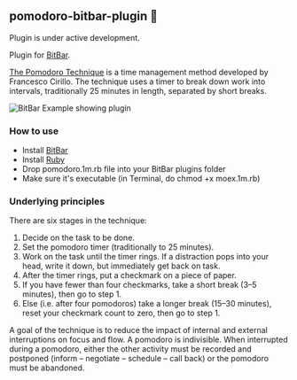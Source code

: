 ## pomodoro-bitbar-plugin :tomato:

Plugin is under active development.

Plugin for [BitBar](https://github.com/matryer/bitbar).

[The Pomodoro Technique](https://en.wikipedia.org/wiki/Pomodoro_Technique) is a time management method developed by Francesco Cirillo. The technique uses a timer to break down work into intervals, traditionally 25 minutes in length, separated by short breaks.

![BitBar Example showing plugin](https://raw.github.com/romankrasavtsev/pomodoro-bitbar-plugin/master/pomodoro-bitbar-plugin.png)

### How to use
 - Install [BitBar](https://github.com/matryer/bitbar)
 - Install [Ruby](https://www.ruby-lang.org/en/documentation/installation/)
 - Drop pomodoro.1m.rb file into your BitBar plugins folder
 - Make sure it's executable (in Terminal, do chmod +x moex.1m.rb)

### Underlying principles
There are six stages in the technique:

 1. Decide on the task to be done.
 2. Set the pomodoro timer (traditionally to 25 minutes).
 3. Work on the task until the timer rings. If a distraction pops into your head, write it down, but immediately get back on task.
 4. After the timer rings, put a checkmark on a piece of paper.
 5. If you have fewer than four checkmarks, take a short break (3–5 minutes), then go to step 1.
 6. Else (i.e. after four pomodoros) take a longer break (15–30 minutes), reset your checkmark count to zero, then go to step 1.

A goal of the technique is to reduce the impact of internal and external interruptions on focus and flow. A pomodoro is indivisible. When interrupted during a pomodoro, either the other activity must be recorded and postponed (inform – negotiate – schedule – call back) or the pomodoro must be abandoned.
